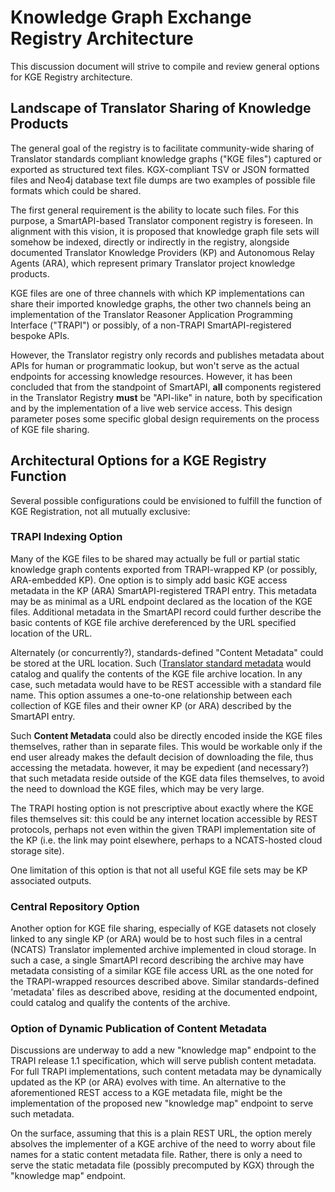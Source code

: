 # Knowledge Graph Exchange Registry Architecture

This discussion document will strive to compile and review general options for KGE Registry architecture.

## Landscape of Translator Sharing of Knowledge Products

The general goal of the registry is to facilitate community-wide sharing of Translator standards compliant knowledge graphs ("KGE files") captured or exported as structured text files. KGX-compliant TSV or JSON formatted files and Neo4j database text file dumps are two examples of possible file formats which could be shared.

The first general requirement is the ability to locate such files. For this purpose, a SmartAPI-based Translator component registry is foreseen. In alignment with this vision, it is proposed that knowledge graph file sets will somehow be indexed, directly or indirectly in the registry, alongside documented Translator Knowledge Providers (KP) and Autonomous Relay Agents (ARA), which represent primary Translator project knowledge products. 

KGE files are one of three channels with which KP implementations can share their imported knowledge graphs, the other two channels being an implementation of the Translator Reasoner Application Programming Interface ("TRAPI") or possibly, of a non-TRAPI SmartAPI-registered bespoke APIs. 

However, the Translator registry only records and publishes metadata about APIs for human or programmatic lookup, but won't serve as the actual endpoints for accessing knowledge resources. However, it has been concluded that from the standpoint of SmartAPI, **all** components registered in the Translator Registry **must** be "API-like" in nature, both by specification and by the implementation of a live web service access. This design parameter poses some specific global design requirements on the process of KGE file sharing.

## Architectural Options for a KGE Registry Function

Several possible configurations could be envisioned to fulfill the function of KGE Registration, not all mutually exclusive:

### TRAPI Indexing Option

Many of the KGE files to be shared may actually be full or partial static knowledge graph contents exported from TRAPI-wrapped KP (or possibly, ARA-embedded KP). One option is to simply add basic KGE access metadata in the KP (ARA) SmartAPI-registered TRAPI entry. This metadata may be as minimal as a URL endpoint declared as the location of the KGE files. Additional metadata in the SmartAPI record could further describe the basic contents of KGE file archive dereferenced by the URL specified location of the URL. 

Alternately (or concurrently?), standards-defined "Content Metadata" could be stored at the URL location. Such ([Translator standard metadata](https://github.com/NCATSTranslator/TranslatorArchitecture/blob/master/RegistryMetadata.md) would catalog and qualify the contents of the KGE file archive location. In any case, such metadata would have to be REST accessible with a standard file name.  This option assumes a one-to-one relationship between each collection of KGE files and their owner KP (or ARA) described by the SmartAPI entry.

Such **Content Metadata** could also be directly encoded inside the KGE files themselves, rather than in separate files. This would be workable only if the end user already makes the default decision of downloading the file, thus accessing the metadata. however, it may be expedient (and necessary?) that such metadata reside outside of the KGE data files themselves, to avoid the need to download the KGE files, which may be very large.

The TRAPI hosting option is not prescriptive about exactly where the KGE files themselves sit: this could be any internet location accessible by REST protocols, perhaps not even within the given TRAPI implementation site of the KP (i.e. the link may point elsewhere, perhaps to a NCATS-hosted cloud storage site).

One limitation of this option is that not all useful KGE file sets may be KP associated outputs. 

### Central Repository Option

Another option for KGE file sharing, especially of KGE datasets not closely linked to any single KP (or ARA) would be to host such files in a central (NCATS) Translator implemented archive implemented in cloud storage.  In such a case, a single SmartAPI record describing the archive may have metadata consisting of a similar KGE file access URL as the one noted for the TRAPI-wrapped resources described above.  Similar standards-defined 'metadata' files as described above, residing at the documented endpoint, could catalog and qualify the contents of the archive.

### Option of Dynamic Publication of Content Metadata

Discussions are underway to add a new "knowledge map" endpoint to the TRAPI release 1.1 specification, which will serve publish content metadata. For full TRAPI implementations, such content metadata may be dynamically updated as the KP (or ARA) evolves with time.  An alternative to the aforementioned REST access to a KGE metadata file, might be the implementation of the proposed new "knowledge map" endpoint to serve such metadata.

On the surface, assuming that this is a plain REST URL, the option merely absolves the implementer of a KGE archive of the need to worry about file names for a static content metadata file. Rather, there is only a need to serve the static metadata file (possibly precomputed by KGX) through the "knowledge map" endpoint.



 
